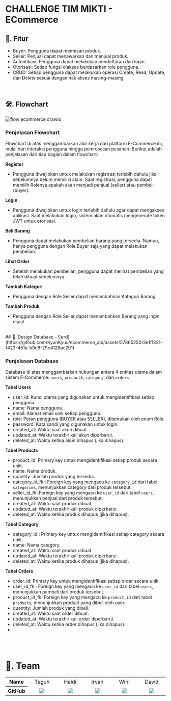 # CHALLENGE TIM MIKTI - ECommerce

## 🎯. Fitur
- Buyer: Pengguna dapat memesan produk.
- Seller: Penjual dapat menawarkan dan menjual produk.
- Autentikasi: Pengguna dapat melakukan pendaftaran dan login.
- Otorisasi: Setiap fungsi diakses berdasarkan role pengguna.
- CRUD: Setiap pengguna dapat melakukan operasi Create, Read, Update, dan Delete sesuai dengan hak akses masing-masing.

<br/>

## 🛠️. Flowchart
![flow ecommerce drawio](https://github.com/KyunKyuu/ecommerce_api/assets/57865250/81574029-76cb-4440-ab61-b449aa870799)

### Penjelasan Flowchart
Flowchart di atas menggambarkan alur kerja dari platform E-Commerce ini, mulai dari interaksi pengguna hingga pemrosesan pesanan. Berikut adalah penjelasan dari tiap bagian dalam flowchart:

**Register**
- Pengguna diwajibkan untuk melakukan registrasi terlebih dahulu jika sebelumnya belum memiliki akun. Saat registrasi, pengguna dapat memilih Rolenya apakah akan menjadi penjual (seller) atau pembeli (buyer).

**Login**
- Pengguna diwajibkan untuk login terlebih dahulu agar dapat mengakses aplikasi. Saat melakukan login, sistem akan otomatis mengenerate token JWT untuk otorisasi.

**Beli Barang**
- Pengguna dapat melakukan pembelian barang yang tersedia. Namun, hanya pengguna dengan Role Buyer saja yang dapat melakukan pembelian.

**Lihat Order**
- Setelah melakukan pembelian, pengguna dapat melihat pembelian yang telah dibuat sebelumnya

**Tambah Kategori**
- Pengguna dengan Role Seller dapat menambahkan Kategori Barang

**Tambah Produk**
- Pengguna dengan Role Seller dapat menambahkan Barang yang ingin dijual

<br/>
## 💾. Design Database -
![erd](https://github.com/KyunKyuu/ecommerce_api/assets/57865250/3e1ff331-1423-451a-b9e8-29e4128ae291)

### Penjelasan Database
Database di atas menggambarkan hubungan antara 4 entitas utama dalam sistem E-Commerce: `users`, `product`s, `category`, dan `orders` 

**Tabel Users**
- user_id: Kunci utama yang digunakan untuk mengidentifikasi setiap pengguna.
- name: Nama pengguna.
- email: Alamat email unik setiap pengguna.
- role: Peran pengguna (BUYER atau SELLER), ditentukan oleh enum Role.
- password: Kata sandi yang digunakan untuk login.
- created_at: Waktu saat akun dibuat.
- updated_at: Waktu terakhir kali akun diperbarui.
- deleted_at: Waktu ketika akun dihapus (jika dihapus).

**Tabel Products**
- product_id: Primary key untuk mengidentifikasi setiap produk secara unik.
- name:  Nama produk.
- quantity: Jumlah produk yang tersedia.
- category_id_fk : Foreign key yang mengacu ke `category_id` dari tabel `categories`, menunjukkan category dari produk tersebut.
- seller_id_fk: Foreign key yang mengacu ke `user_id` dari tabel `users`, menunjukkan penjual dari produk tersebut.
- created_at: Waktu saat produk dibuat.
- updated_at: Waktu terakhir kali produk diperbarui.
- deleted_at: Waktu ketika produk dihapus (jika dihapus).

**Tabel Category**
- category_id : Primary key untuk mengidentifikasi setiap category secara unik.
- name:  Nama category.
- created_at: Waktu saat produk dibuat.
- updated_at: Waktu terakhir kali produk diperbarui.
- deleted_at: Waktu ketika produk dihapus (jika dihapus).

**Tabel Orders**
- order_id: Primary key untuk mengidentifikasi setiap order secara unik.
- user_id_fk : Foreign key yang mengacu ke `user_id` dari tabel `users`, menunjukkan pembeli dari produk tersebut.
- product_id_fk: Foreign key yang mengacu ke `product_id` dari tabel `products`, menunjukkan product yang dibeli oleh user.
- quantity: Jumlah produk yang dibeli.
- created_at: Waktu saat order dibuat.
- updated_at: Waktu terakhir kali order diperbarui.
- deleted_at: Waktu ketika order dihapus (jika dihapus).
- 

<br/> <br/>
# 🤝. Team
<div align="center">
  <table width="100%">
    <thead></thead>
    <tbody>
      <tr>
        <th>Name</th>
        <td width="100" align="center">Teguh</td>
        <td width="100" align="center">Heidi</td>
        <td width="100" align="center">Irvan</td>
        <td width="100" align="center">Wini</td>
        <td width="100" align="center">David</td>
      </tr>
      <tr>
        <th>GitHub</th>
        <td width="100" align="center">
          <a href=" ">
            <img
              src="http://img.shields.io/badge/teguh-green?style=social&logo=github"
            />
          </a>
        </td>
        <td width="100" align="center">
          <a href=" ">
            <img
              src="http://img.shields.io/badge/heidi-green?style=social&logo=github"
            />
          </a>
        </td>
        <td width="100" align="center">
          <a href="">
            <img
              src="http://img.shields.io/badge/irvan-green?style=social&logo=github"
            />
          </a>
        </td>
        <td align="center">
          <a href=" ">
            <img
              src="http://img.shields.io/badge/wini-green?style=social&logo=github"
            />
          </a>
        </td>
         <td align="center">
          <a href=" ">
            <img
              src="http://img.shields.io/badge/david-green?style=social&logo=github"
            />
          </a>
        </td>
      </tr>
    </tbody>
  </table>
</div>


